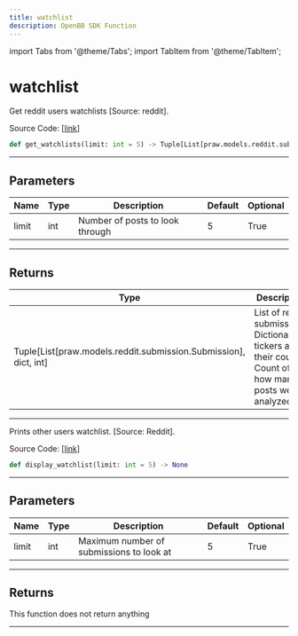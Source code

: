 ```yaml
---
title: watchlist
description: OpenBB SDK Function
---
```


import Tabs from '@theme/Tabs';
import TabItem from '@theme/TabItem';

# watchlist

<Tabs>
<TabItem value="model" label="Model" default>

Get reddit users watchlists [Source: reddit].

Source Code: [[link](https://github.com/OpenBB-finance/OpenBBTerminal/tree/main/openbb_terminal/common/behavioural_analysis/reddit_model.py#L40)]

```python
def get_watchlists(limit: int = 5) -> Tuple[List[praw.models.reddit.submission.Submission], dict, int]
```

---

## Parameters

| Name | Type | Description | Default | Optional |
| ---- | ---- | ----------- | ------- | -------- |
| limit | int | Number of posts to look through | 5 | True |


---

## Returns

| Type | Description |
| ---- | ----------- |
| Tuple[List[praw.models.reddit.submission.Submission], dict, int] | List of reddit submissions,<br/>Dictionary of tickers and their count,<br/>Count of how many posts were analyzed. |
---



</TabItem>
<TabItem value="view" label="View">

Prints other users watchlist. [Source: Reddit].

Source Code: [[link](https://github.com/OpenBB-finance/OpenBBTerminal/tree/main/openbb_terminal/common/behavioural_analysis/reddit_view.py#L138)]

```python
def display_watchlist(limit: int = 5) -> None
```

---

## Parameters

| Name | Type | Description | Default | Optional |
| ---- | ---- | ----------- | ------- | -------- |
| limit | int | Maximum number of submissions to look at | 5 | True |


---

## Returns

This function does not return anything

---



</TabItem>
</Tabs>